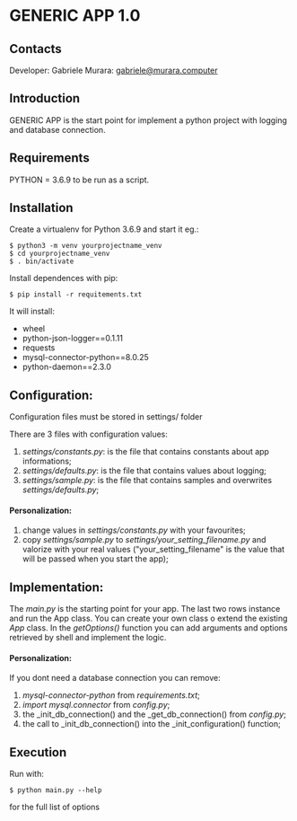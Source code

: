 # GENERIC  APP 1.0

## Contacts

Developer: Gabriele Murara: gabriele@murara.computer

## Introduction

GENERIC APP is the start point for implement a python project with logging and
database connection.

## Requirements

PYTHON = 3.6.9 to be run as a script.

## Installation

Create a virtualenv for Python 3.6.9 and start it eg.:

```
$ python3 -m venv yourprojectname_venv
$ cd yourprojectname_venv
$ . bin/activate
```

Install dependences with pip:

```
$ pip install -r requitements.txt
```

It will install:
* wheel
* python-json-logger==0.1.11
* requests
* mysql-connector-python==8.0.25
* python-daemon==2.3.0

## Configuration:

Configuration files must be stored in settings/ folder

There are 3 files with configuration values:

1) _settings/constants.py_: is the file that contains constants about app
informations;
2) _settings/defaults.py_: is the file that contains values about logging;
3) _settings/sample.py_: is the file that contains samples and overwrites
_settings/defaults.py_;

#### Personalization:

1) change values in _settings/constants.py_ with your favourites;
2) copy _settings/sample.py_ to _settings/your_setting_filename.py_ and
valorize with your real values ("your_setting_filename" is the value that will
be passed when you start the app);

## Implementation:

The _main.py_ is the starting point for your app. The last two rows instance
and run the App class. You can create your own class o extend the existing
_App_ class.
In the _getOptions()_ function you can add arguments and options retrieved by
shell and implement the logic.

#### Personalization:

If you dont need a database connection you can remove:

1) _mysql-connector-python_ from _requirements.txt_;
2) _import mysql.connector_ from _config.py_;
3) the _init_db_connection() and the _get_db_connection() from _config.py_;
4) the call to _init_db_connection() into the _init_configuration() function;

## Execution

Run with:

```
$ python main.py --help
```

for the full list of options
